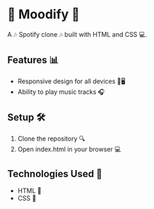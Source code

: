 # 🎵 Moodify 🎵

A 🎶 Spotify clone 🎶 built with HTML and CSS 💻.

## Features 📊
- Responsive design for all devices 📱🖥️
- Ability to play music tracks 🎧

## Setup 🛠️
1. Clone the repository 🔍
2. Open index.html in your browser 💻

## Technologies Used 🤖
- HTML 📄
- CSS 🎨


